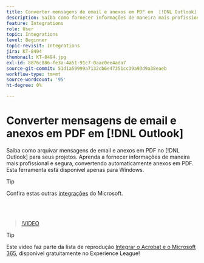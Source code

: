 ```yaml
---
title: Converter mensagens de email e anexos em PDF em  [!DNL Outlook]
description: Saiba como fornecer informações de maneira mais profissional e segura no  [!DNL Outlook]
feature: Integrations
role: User
topic: Integrations
level: Beginner
topic-revisit: Integrations
jira: KT-8494
thumbnail: KT-8494.jpg
exl-id: 8876c886-fe3a-4a51-91c7-0aac0ee4ada7
source-git-commit: 51d1a59999a7132cb6e47351cc39a93d9a38eaeb
workflow-type: tm+mt
source-wordcount: '95'
ht-degree: 0%

---
```


# Converter mensagens de email e anexos em PDF em [!DNL Outlook]

Saiba como arquivar mensagens de email e anexos em PDF no [!DNL Outlook] para seus projetos. Aprenda a fornecer informações de maneira mais profissional e segura, convertendo automaticamente anexos em PDF. Esta ferramenta está disponível apenas para Windows.

>[!TIP]
>
>Confira estas outras [integrações](../integrate/integrate-overview.md#microsoft) do Microsoft.

<br> 

>[!VIDEO](https://video.tv.adobe.com/v/336859?quality=12&learn=on&hidetitle=true)

>[!TIP]
>
>Este vídeo faz parte da lista de reprodução [Integrar o Acrobat e o Microsoft 365](https://experienceleague.adobe.com/pt-br/playlists/acrobat-integrate-microsoft-365), disponível gratuitamente no Experience League!

